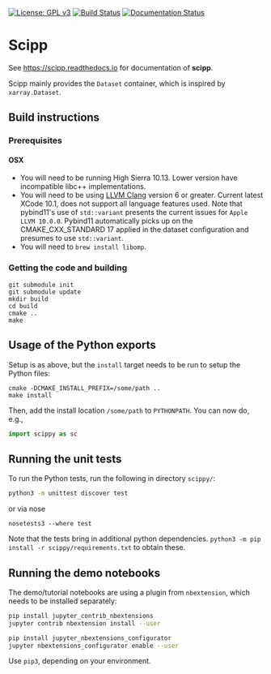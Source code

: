 [![License: GPL v3](https://img.shields.io/badge/License-GPLv3-blue.svg)](LICENSE.txt)
[![Build Status](https://www.travis-ci.org/scipp/scipp.svg?branch=master)](https://www.travis-ci.org/scipp/scipp)
[![Documentation Status](https://readthedocs.org/projects/scipp/badge/?version=latest)](https://scipp.readthedocs.io/en/latest/?badge=latest)

# Scipp

See https://scipp.readthedocs.io for documentation of **scipp**.

Scipp mainly provides the `Dataset` container, which is inspired by `xarray.Dataset`.

## Build instructions

### Prerequisites

#### OSX
* You will need to be running High Sierra 10.13. Lower version have incompatible libc++ implementations.
* You will need to be using [LLVM Clang](https://releases.llvm.org/download.html) version 6 or greater. Current latest XCode 10.1, does not support all language features used. Note that pybind11's use of `std::variant` presents the current issues for `Apple LLVM 10.0.0`. Pybind11 automatically picks up on the CMAKE_CXX_STANDARD 17 applied in the dataset configuration and presumes to use `std::variant`.
* You will need to `brew install libomp`.

### Getting the code and building

```
git submodule init
git submodule update
mkdir build
cd build
cmake ..
make
```

## Usage of the Python exports

Setup is as above, but the `install` target needs to be run to setup the Python files:

```
cmake -DCMAKE_INSTALL_PREFIX=/some/path ..
make install
```

Then, add the install location `/some/path` to `PYTHONPATH`.
You can now do, e.g.,

```python
import scippy as sc
```

## Running the unit tests

To run the Python tests, run the following in directory `scippy/`:

```sh
python3 -m unittest discover test
```
or via nose
```
nosetests3 --where test
```

Note that the tests bring in additional python dependencies. `python3 -m pip install -r scippy/requirements.txt` to obtain these.

## Running the demo notebooks

The demo/tutorial notebooks are using a plugin from `nbextension`, which needs to be installed separately:

```sh
pip install jupyter_contrib_nbextensions
jupyter contrib nbextension install --user

pip install jupyter_nbextensions_configurator
jupyter nbextensions_configurator enable --user
```

Use `pip3`, depending on your environment.
